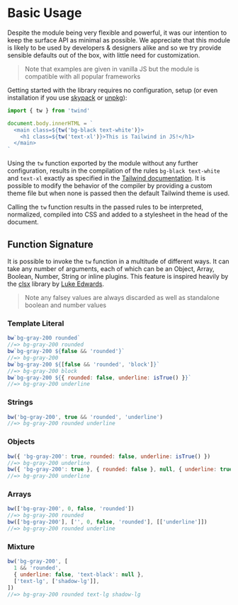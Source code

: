 # Basic Usage

Despite the module being very flexible and powerful, it was our intention to keep the surface API as minimal as possible. We appreciate that this module is likely to be used by developers & designers alike and so we try provide sensible defaults out of the box, with little need for customization.

> Note that examples are given in vanilla JS but the module is compatible with all popular frameworks

Getting started with the library requires no configuration, setup (or even installation if you use [skypack](https://skypack.dev/) or [unpkg](https://unpkg.com/)):

```js
import { tw } from 'twind'

document.body.innerHTML = `
  <main class=${tw('bg-black text-white')}>
    <h1 class=${tw('text-xl')}>This is Tailwind in JS!</h1>
  </main>
`
```

Using the `tw` function exported by the module without any further configuration, results in the compilation of the rules `bg-black text-white` and `text-xl` exactly as specified in the [Tailwind documentation](https://tailwincss.com/docs). It is possible to modify the behavior of the compiler by providing a custom theme file but when none is passed then the default Tailwind theme is used.

Calling the `tw` function results in the passed rules to be interpreted, normalized, compiled into CSS and added to a stylesheet in the head of the document.

## Function Signature

It is possible to invoke the `tw` function in a multitude of different ways. It can take any number of arguments, each of which can be an Object, Array, Boolean, Number, String or inline plugins. This feature is inspired heavily by the [clsx](https://npmjs.com/clsx) library by [Luke Edwards](https://github.com/lukeed).

> Note any falsey values are always discarded as well as standalone boolean and number values

### Template Literal

```js
bw`bg-gray-200 rounded`
//=> bg-gray-200 rounded
bw`bg-gray-200 ${false && 'rounded'}`
//=> bg-gray-200
bw`bg-gray-200 ${[false && 'rounded', 'block']}`
//=> bg-gray-200 block
bw`bg-gray-200 ${{ rounded: false, underline: isTrue() }}`
//=> bg-gray-200 underline
```

### Strings

```js
bw('bg-gray-200', true && 'rounded', 'underline')
//=> bg-gray-200 rounded underline
```

### Objects

```js
bw({ 'bg-gray-200': true, rounded: false, underline: isTrue() })
//=> bg-gray-200 underline
bw({ 'bg-gray-200': true }, { rounded: false }, null, { underline: true })
//=> bg-gray-200 underline
```

### Arrays

```js
bw(['bg-gray-200', 0, false, 'rounded'])
//=> bg-gray-200 rounded
bw(['bg-gray-200'], ['', 0, false, 'rounded'], [['underline']])
//=> bg-gray-200 rounded underline
```

### Mixture

```js
bw('bg-gray-200', [
  1 && 'rounded',
  { underline: false, 'text-black': null },
  ['text-lg', ['shadow-lg']],
])
//=> bg-gray-200 rounded text-lg shadow-lg
```
